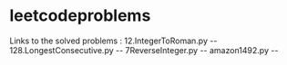 # leetcodeproblems


Links to the solved problems   : 
12.IntegerToRoman.py          -- 
128.LongestConsecutive.py     -- 
7ReverseInteger.py            -- 
amazon1492.py                 -- 


